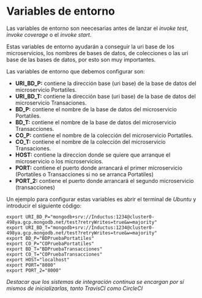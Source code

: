 # Variables de entorno

Las variables de entorno son neecesarias antes de lanzar el *invoke test*, *invoke coverage* o el *invoke start*.

Estas variables de entorno ayudarán a conseguir la uri base de los microservicios, los nombres de bases de datos, de colecciones o las uri base de las bases de datos, por esto son muy importantes.

Las variables de entorno que debemos configurar son:
* **URI_BD_P:** contiene la dirección base (uri base) de la base de datos del microservicio Portatiles.
* **URI_BD_T:** contiene la dirección base (uri base) de la base de datos del microservicio Transaciones.
* **BD_P:** contiene el nombre de la base de datos del microservicio Portatiles.
* **BD_T:** contiene el nombre de la base de datos del microservicio Transacciones.
* **CO_P:** contiene el nombre de la colección del microservicio Portatiles.
* **CO_T:** contiene el nombre de la colección del microservicio Transaciones.
* **HOST:** contiene la direccion donde se quiere que arranque el microservicio o los microservicios.
* **PORT:** contiene el puerto donde arrancará el primer microservicio (Portatiles o Transacciones si no se arranca Portatiles)
* **PORT_2:** contiene el puerto donde arrancará el segundo microservicio (transacciones)




Un ejemplo para configurar estas variables es abrir el terminal de *Ubuntu* y introducir el siguiente código:


```
export URI_BD_P="mongodb+srv://Inductus:1234@cluster0-498ya.gcp.mongodb.net/test?retryWrites=true&w=majority"
export URI_BD_T="mongodb+srv://Inductus:1234@cluster0-498ya.gcp.mongodb.net/test?retryWrites=true&w=majority"
export BD_P="BDPruebaPortatiles"
export CO_P="COPruebaPortatiles"
export BD_T="BDPruebaTransacciones"
export CO_T="COPruebaTransacciones"
export HOST="localhost"
export PORT="8080"
export PORT_2="8000"
```


*Destacar que los sistemas de integración continua se encargan por sí mismos de inicializarlas, tanto TravisCI como CircleCI*
